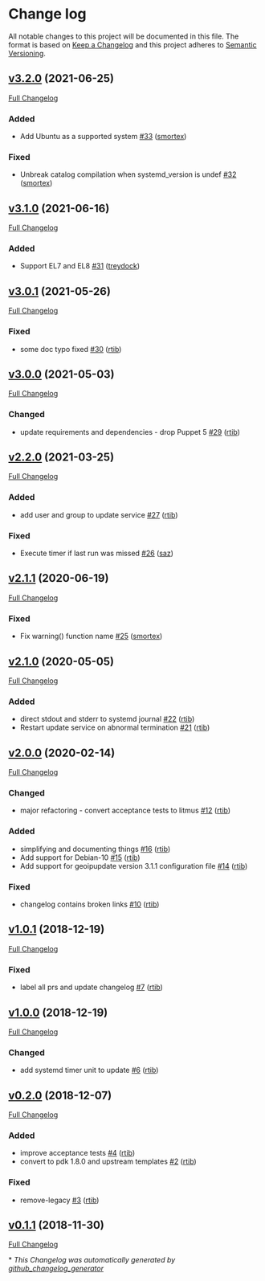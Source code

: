 # Change log

All notable changes to this project will be documented in this file. The format is based on [Keep a Changelog](http://keepachangelog.com/en/1.0.0/) and this project adheres to [Semantic Versioning](http://semver.org).

## [v3.2.0](https://github.com/rtib/puppet-geoip/tree/v3.2.0) (2021-06-25)

[Full Changelog](https://github.com/rtib/puppet-geoip/compare/v3.1.0...v3.2.0)

### Added

- Add Ubuntu as a supported system [\#33](https://github.com/rtib/puppet-geoip/pull/33) ([smortex](https://github.com/smortex))

### Fixed

- Unbreak catalog compilation when systemd\_version is undef [\#32](https://github.com/rtib/puppet-geoip/pull/32) ([smortex](https://github.com/smortex))

## [v3.1.0](https://github.com/rtib/puppet-geoip/tree/v3.1.0) (2021-06-16)

[Full Changelog](https://github.com/rtib/puppet-geoip/compare/v3.0.1...v3.1.0)

### Added

- Support EL7 and EL8 [\#31](https://github.com/rtib/puppet-geoip/pull/31) ([treydock](https://github.com/treydock))

## [v3.0.1](https://github.com/rtib/puppet-geoip/tree/v3.0.1) (2021-05-26)

[Full Changelog](https://github.com/rtib/puppet-geoip/compare/v3.0.0...v3.0.1)

### Fixed

- some doc typo fixed [\#30](https://github.com/rtib/puppet-geoip/pull/30) ([rtib](https://github.com/rtib))

## [v3.0.0](https://github.com/rtib/puppet-geoip/tree/v3.0.0) (2021-05-03)

[Full Changelog](https://github.com/rtib/puppet-geoip/compare/v2.2.0...v3.0.0)

### Changed

- update requirements and dependencies - drop Puppet 5 [\#29](https://github.com/rtib/puppet-geoip/pull/29) ([rtib](https://github.com/rtib))

## [v2.2.0](https://github.com/rtib/puppet-geoip/tree/v2.2.0) (2021-03-25)

[Full Changelog](https://github.com/rtib/puppet-geoip/compare/v2.1.1...v2.2.0)

### Added

- add user and group to update service [\#27](https://github.com/rtib/puppet-geoip/pull/27) ([rtib](https://github.com/rtib))

### Fixed

- Execute timer if last run was missed [\#26](https://github.com/rtib/puppet-geoip/pull/26) ([saz](https://github.com/saz))

## [v2.1.1](https://github.com/rtib/puppet-geoip/tree/v2.1.1) (2020-06-19)

[Full Changelog](https://github.com/rtib/puppet-geoip/compare/v2.1.0...v2.1.1)

### Fixed

- Fix warning\(\) function name [\#25](https://github.com/rtib/puppet-geoip/pull/25) ([smortex](https://github.com/smortex))

## [v2.1.0](https://github.com/rtib/puppet-geoip/tree/v2.1.0) (2020-05-05)

[Full Changelog](https://github.com/rtib/puppet-geoip/compare/v2.0.0...v2.1.0)

### Added

- direct stdout and stderr to systemd journal [\#22](https://github.com/rtib/puppet-geoip/pull/22) ([rtib](https://github.com/rtib))
- Restart update service on abnormal termination [\#21](https://github.com/rtib/puppet-geoip/pull/21) ([rtib](https://github.com/rtib))

## [v2.0.0](https://github.com/rtib/puppet-geoip/tree/v2.0.0) (2020-02-14)

[Full Changelog](https://github.com/rtib/puppet-geoip/compare/v1.0.1...v2.0.0)

### Changed

- major refactoring - convert acceptance tests to litmus [\#12](https://github.com/rtib/puppet-geoip/pull/12) ([rtib](https://github.com/rtib))

### Added

- simplifying and documenting things [\#16](https://github.com/rtib/puppet-geoip/pull/16) ([rtib](https://github.com/rtib))
- Add support for Debian-10 [\#15](https://github.com/rtib/puppet-geoip/pull/15) ([rtib](https://github.com/rtib))
- Add support for geoipupdate version 3.1.1 configuration file [\#14](https://github.com/rtib/puppet-geoip/pull/14) ([rtib](https://github.com/rtib))

### Fixed

- changelog contains broken links [\#10](https://github.com/rtib/puppet-geoip/pull/10) ([rtib](https://github.com/rtib))

## [v1.0.1](https://github.com/rtib/puppet-geoip/tree/v1.0.1) (2018-12-19)

[Full Changelog](https://github.com/rtib/puppet-geoip/compare/v1.0.0...v1.0.1)

### Fixed

- label all prs and update changelog [\#7](https://github.com/rtib/puppet-geoip/pull/7) ([rtib](https://github.com/rtib))

## [v1.0.0](https://github.com/rtib/puppet-geoip/tree/v1.0.0) (2018-12-19)

[Full Changelog](https://github.com/rtib/puppet-geoip/compare/v0.2.0...v1.0.0)

### Changed

- add systemd timer unit to update [\#6](https://github.com/rtib/puppet-geoip/pull/6) ([rtib](https://github.com/rtib))

## [v0.2.0](https://github.com/rtib/puppet-geoip/tree/v0.2.0) (2018-12-07)

[Full Changelog](https://github.com/rtib/puppet-geoip/compare/v0.1.1...v0.2.0)

### Added

- improve acceptance tests [\#4](https://github.com/rtib/puppet-geoip/pull/4) ([rtib](https://github.com/rtib))
- convert to pdk 1.8.0 and upstream templates [\#2](https://github.com/rtib/puppet-geoip/pull/2) ([rtib](https://github.com/rtib))

### Fixed

- remove-legacy [\#3](https://github.com/rtib/puppet-geoip/pull/3) ([rtib](https://github.com/rtib))

## [v0.1.1](https://github.com/rtib/puppet-geoip/tree/v0.1.1) (2018-11-30)

[Full Changelog](https://github.com/rtib/puppet-geoip/compare/d9af6bbfd50e5b1536080889d519792488659180...v0.1.1)



\* *This Changelog was automatically generated by [github_changelog_generator](https://github.com/github-changelog-generator/github-changelog-generator)*
